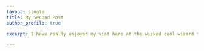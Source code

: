 ```yaml
---
layout: single 
title: My Second Post
author_profile: true

excerpt: I have really enjoyed my vist here at the wicked cool wizard tower and hope to be able to come back again some time! I would 10/10 recomend visiting and vacationing here-- Im suprised that this vacation location hasn't gone viral yet

---
```









